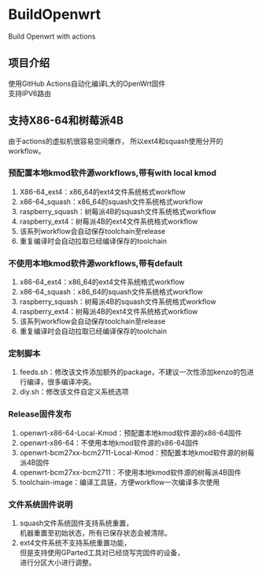 # BuildOpenwrt
Build Openwrt with actions

## 项目介绍
使用GitHub Actions自动化编译L大的OpenWrt固件  
支持IPV6路由

## 支持X86-64和树莓派4B
由于actions的虚拟机很容易空间爆炸，
所以ext4和squash使用分开的workflow。

### 预配置本地kmod软件源workflows,带有with local kmod
1. X86-64_ext4：x86_64的ext4文件系统格式workflow
2. x86-64_squash：x86_64的squash文件系统格式workflow
3. raspberry_squash：树莓派4B的squash文件系统格式workflow
4. raspberry_ext4：树莓派4B的ext4文件系统格式workflow
5. 该系列workflow会自动保存toolchain至release
6. 重复编译时会自动拉取已经编译保存的toolchain

### 不使用本地kmod软件源workflows,带有default
1. x86-64_ext4：x86_64的ext4文件系统格式workflow
2. x86-64_squash：x86_64的squash文件系统格式workflow
3. raspberry_squash：树莓派4B的squash文件系统格式workflow
4. raspberry_ext4：树莓派4B的ext4文件系统格式workflow
5. 该系列workflow会自动保存toolchain至release
6. 重复编译时会自动拉取已经编译保存的toolchain

### 定制脚本
1. feeds.sh：修改该文件添加额外的package，不建议一次性添加kenzo的包进行编译，很多编译冲突。
2. diy.sh：修改该文件自定义系统选项

### Release固件发布
1. openwrt-x86-64-Local-Kmod：预配置本地kmod软件源的x86-64固件
2. openwrt-x86-64：不使用本地kmod软件源的x86-64固件
3. openwrt-bcm27xx-bcm2711-Local-Kmod：预配置本地kmod软件源的树莓派4B固件
4. openwrt-bcm27xx-bcm2711：不使用本地kmod软件源的树莓派4B固件
5. toolchain-image：编译工具链，方便workflow一次编译多次使用

### 文件系统固件说明
1. squash文件系统固件支持系统重置，  
  机器重置至初始状态，所有已保存状态会被清除。
2. ext4文件系统不支持系统重置功能，  
  但是支持使用GParted工具对已经烧写完固件的设备，  
  进行分区大小进行调整。
